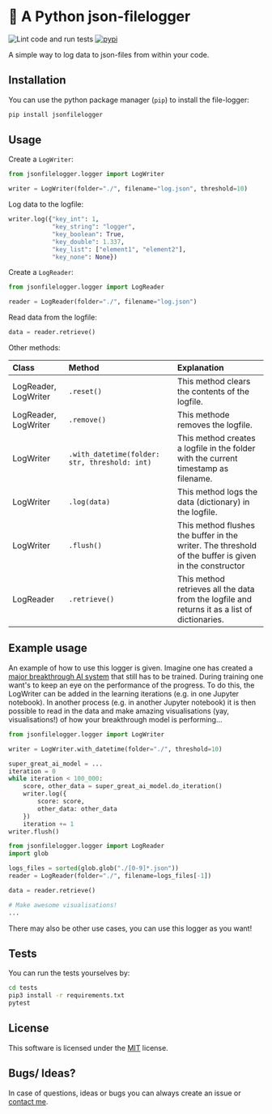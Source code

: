 # 📖 A Python json-filelogger

![Lint code and run tests](https://github.com/ManuDeBuck/python-json-filelogger/workflows/Lint%20code%20and%20run%20tests/badge.svg)
[![pypi](https://img.shields.io/pypi/v/jsonlogger?color=%234d84f5&style=flat-square)](https://pypi.org/project/jsonlogger)

A simple way to log data to json-files from within your code.

## Installation

You can use the python package manager (`pip`) to install the file-logger:

```bash
pip install jsonfilelogger
```

## Usage

Create a `LogWriter`:

```python
from jsonfilelogger.logger import LogWriter

writer = LogWriter(folder="./", filename="log.json", threshold=10)
```

Log data to the logfile:

```python
writer.log({"key_int": 1,
            "key_string": "logger",
            "key_boolean": True,
            "key_double": 1.337,
            "key_list": ["element1", "element2"],
            "key_none": None})
```

Create a `LogReader`:

```python
from jsonfilelogger.logger import LogReader

reader = LogReader(folder="./", filename="log.json")
```

Read data from the logfile:

```python
data = reader.retrieve()
```

Other methods:

| Class |  Method  | Explanation |
|:-----|:--------|:------|
| LogReader, LogWriter | `.reset()` | This method clears the contents of the logfile. |
| LogReader, LogWriter | `.remove()` | This methode removes the logfile. |
| LogWriter | `.with_datetime(folder: str, threshold: int)` | This method creates a logfile in the folder with the current timestamp as filename. |
| LogWriter | `.log(data)` | This method logs the data (dictionary) in the logfile. |
| LogWriter | `.flush()` | This method flushes the buffer in the writer. The threshold of the buffer is given in the constructor |
| LogReader | `.retrieve()` | This method retrieves all the data from the logfile and returns it as a list of dictionaries. |

## Example usage

An example of how to use this logger is given. Imagine one has created a [major breakthrough AI system](https://i.pinimg.com/originals/ae/fb/01/aefb01c27ddfdfa2cef723f5056252f7.jpg) that still has to be trained. 
During training one want's to keep an eye on the performance of the progress. To do this, the LogWriter can be added in the learning iterations (e.g. in one Jupyter notebook). 
In another process (e.g. in another Jupyter notebook) it is then possible to read in the data and make amazing visualisations (yay, visualisations!) of how your breakthrough model is performing...

```python
from jsonfilelogger.logger import LogWriter

writer = LogWriter.with_datetime(folder="./", threshold=10)

super_great_ai_model = ...
iteration = 0
while iteration < 100_000:
    score, other_data = super_great_ai_model.do_iteration()
    writer.log({
        score: score,
        other_data: other_data
    })
    iteration += 1
writer.flush()
```

```python
from jsonfilelogger.logger import LogReader
import glob

logs_files = sorted(glob.glob("./[0-9]*.json"))
reader = LogReader(folder="./", filename=logs_files[-1])

data = reader.retrieve()

# Make awesome visualisations!
...
```

There may also be other use cases, you can use this logger as you want!

## Tests

You can run the tests yourselves by:

```bash
cd tests
pip3 install -r requirements.txt
pytest
```

## License

This software is licensed under the [MIT](LICENSE) license.

## Bugs/ Ideas?

In case of questions, ideas or bugs you can always create an issue or [contact me](https://mdebuck.org).